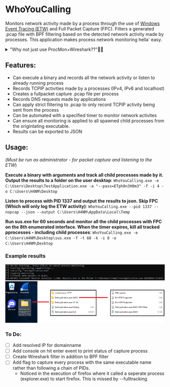 ﻿# WhoYouCalling 

Monitors network activity made by a process through the use of [Windows Event Tracing (ETW)](https://learn.microsoft.com/en-us/windows-hardware/drivers/devtest/event-tracing-for-windows--etw-) and Full Packet Capture (FPC). Filters a generated .pcap file with BPF filtering based on the detected network activity made by processes. 
This application makes process network monitoring hella' easy.

<details>
  <summary>"Why not just use ProcMon+Wireshark??"🤔🤔</summary>

One of the best methods of monitoring activities by a process in Windows is with the Sysinternal tool [ProcMon](https://learn.microsoft.com/sv-se/sysinternals/downloads/procmon). 
However, there are some downsides:
1. **Manual Work**: To get a Full Packet Capture per process you need to manually start a packet capture with a tool like Wireshark/Tshark, and create a filter for endpoints based on the results of ProcMon, which can be timeconsuming and potential endpoints may be missed due to human error of the process is not automated.
2. **Child processes**: It can be tedious to maintain a track record of all of the child processes that may spawn and the endpoints they're communicating with
3. **DNS queries**: (AFAIK) ProcMon doesn't support capturing DNS queries. It does enable provide with UDP Send to port 53, but no information of the actual domain name that's queried. 
</details>

## Features: 
- Can execute a binary and records all the network activity or listen to already running process
- Records TCPIP activities made by a processes (IPv4, IPv6 and localhost)
- Creates a fullpacket capture .pcap file per process
- Records DNS requests made by applications
- Can apply strict filtering to .pcap to only record TCPIP activity being sent from the process
- Can be automated with a specified timer to monitor network activites
- Can ensure all monitoring is applied to all spawned child processes from the origintating executable.
- Results can be exported to JSON

## Usage:
(*Must be run as administrator - for packet capture and listening to the ETW*) 

**Execute a binary with arguments and track all child processes made by it. Output the results to a folder on the user desktop**:
`WhoYouCalling.exe -e C:\Users\Desktop\TestApplication.exe -a "--pass=ETph0n3H0m3" -f -i 4 -o C:\Users\H4NM\Desktop`

**Listen to process with PID 1337 and output the results to json. Skip FPC (Which will only log the ETW activity)**:
`WhoYouCalling.exe --pid 1337 --nopcap --json --output C:\Users\H4NM\AppData\Local\Temp`

**Run sus.exe for 60 seconds and monitor all the child processes with FPC on the 8th enumerated interface. When the timer expires, kill all tracked pprocesses - including child processes**:
`WhoYouCalling.exe -e C:\Users\H4NM\Desktop\sus.exe -f -t 60 -k -i 8 -o C:\Users\H4NM\Desktop`

### Example results
![ConsoleResults](imgs/ExampleConsoleOutput.png)
![FolderResults](imgs/ExampleOutput.png)

### To Do:
- [ ] Add resolved IP for domainname
- [ ] Add console on hit enter event to print status of capture process
- [ ] Create Wireshark filter in addition to BPF filter
- [ ] Add flag to capture every process with the same executable name rather than following a chain of PIDs. 
  -  Noticed in the execution of firefox where it called a seperate process (explorer.exe) to start firefox. This is missed by --fulltracking. 

